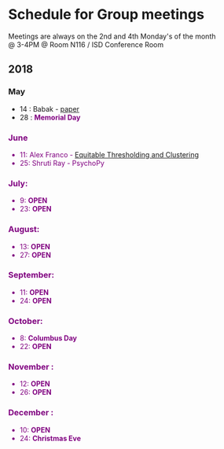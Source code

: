
# Schedule for Group meetings

Meetings are always on the 2nd and 4th Monday's of the month  
@ 3-4PM @ Room N116 / ISD Conference Room


## 2018
### May
- 14 : Babak - [paper](DOCS/babak_2018.pdf)
- 28 : <span style="color:purple">**Memorial Day**<font color="purple">  

### June
- 11: Alex Franco - [Equitable Thresholding and Clustering](DOCS/EquitableThresholdingandClustering.pdf)
- 25: Shruti Ray - PsychoPy

### July:
- 9: **OPEN**
- 23: **OPEN**

### August:
- 13: **OPEN**
- 27: **OPEN**

### September:
- 11: **OPEN**
- 24: **OPEN**

### October:
- 8: **Columbus Day**
- 22: **OPEN**

### November :
- 12: **OPEN**
- 26: **OPEN**


### December :
- 10: **OPEN**
- 24: <span style="color:purple">**Christmas Eve**<font color="purple">
